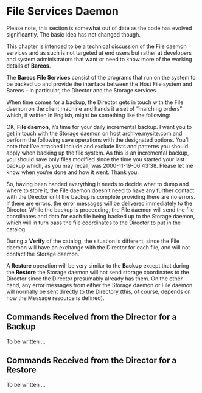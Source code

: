 File Services Daemon
====================

Please note, this section is somewhat out of date as the code has
evolved significantly. The basic idea has not changed though.

This chapter is intended to be a technical discussion of the File daemon
services and as such is not targeted at end users but rather at
developers and system administrators that want or need to know more of
the working details of <span>**Bareos**</span>.

The <span>**Bareos File Services**</span> consist of the programs that
run on the system to be backed up and provide the interface between the
Host File system and Bareos – in particular, the Director and the
Storage services.

When time comes for a backup, the Director gets in touch with the File
daemon on the client machine and hands it a set of “marching orders”
which, if written in English, might be something like the following:

OK, <span>**File daemon**</span>, it’s time for your daily incremental
backup. I want you to get in touch with the Storage daemon on host
archive.mysite.com and perform the following save operations with the
designated options. You’ll note that I’ve attached include and exclude
lists and patterns you should apply when backing up the file system. As
this is an incremental backup, you should save only files modified since
the time you started your last backup which, as you may recall, was
2000-11-19-06:43:38. Please let me know when you’re done and how it
went. Thank you.

So, having been handed everything it needs to decide what to dump and
where to store it, the File daemon doesn’t need to have any further
contact with the Director until the backup is complete providing there
are no errors. If there are errors, the error messages will be delivered
immediately to the Director. While the backup is proceeding, the File
daemon will send the file coordinates and data for each file being
backed up to the Storage daemon, which will in turn pass the file
coordinates to the Director to put in the catalog.

During a <span>**Verify**</span> of the catalog, the situation is
different, since the File daemon will have an exchange with the Director
for each file, and will not contact the Storage daemon.

A <span>**Restore**</span> operation will be very similar to the
<span>**Backup**</span> except that during the <span>**Restore**</span>
the Storage daemon will not send storage coordinates to the Director
since the Director presumably already has them. On the other hand, any
error messages from either the Storage daemon or File daemon will
normally be sent directly to the Directory (this, of course, depends on
how the Message resource is defined).

Commands Received from the Director for a Backup
------------------------------------------------

To be written ...

Commands Received from the Director for a Restore
-------------------------------------------------

To be written ...

